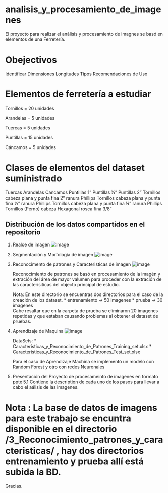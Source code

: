 # analisis_y_procesamiento_de_imagenes

El proyecto para realizar el análisis y procesamiento de imagnes se basó en elementos de una Ferretería.


# Obejectivos
Identificar 
Dimensiones
Longitudes
Tipos
Recomendaciones de Uso

# Elementos de ferretería a estudiar
Tornillos      = 20 unidades

Arandelas   =  5 unidades

Tuercas       =  5 unidades

Puntillas     = 15 unidades

Cáncamos =  5 unidades

# Clases de elementos del dataset suministrado
Tuercas
Arandelas
Cancamos
Puntillas 1”
Puntillas ½”
Puntillas 2”
Tornillos cabeza plana y punta fina 2” ranura Phillips
Tornillos cabeza plana y punta fina ½” ranura Phillips
Tornillos cabeza plana y punta fina ¼” ranura Phillips
Tornillos (Perno) cabeza Hexagonal rosca fina 3/8”  


## Distribución de los datos compartidos en el repositorio

1.  Realce de imagen
   ![image](https://github.com/user-attachments/assets/72324364-2ee1-490c-bb78-7f8e08ecb384)

2.  Segmentación y Morfología de imagen
     ![image](https://github.com/user-attachments/assets/f689328d-7637-4143-8d40-f5b4c980e02b)

3.  Reconocimento de patrones y Caracteristicas de imagen
    ![image](https://github.com/user-attachments/assets/8fa514c7-f985-4cc8-aeba-e932b3842b30)

    Reconocimiento de patrones se basó en procesamiento de la imagén y extración del área de mayor valumen para proceder con la extración de las caracterisiticas del objecto principal de estudio.

    Nota:  En este directorio se encuentras dos directorios para el caso de la creación de los dataset.
           * entrenamiento  -> 50 imagenes
           * prueba         -> 30 imagenes  
    Cabe resaltar que en la carpeta de prueba se eliminaron 20 imagenes repetidas y que estaban causando problemas al obtener el dataset de pruebas.
    
5.  Aprendizaje de Maquina
   ![image](https://github.com/user-attachments/assets/a21e9fbf-e3c8-4351-9f40-219e73d99479)

     DataSets:
            * Caracteristicas_y_Reconocimiento_de_Patrones_Training_set.xlsx
            * Caracteristicas_y_Reconocimiento_de_Patrones_Test_set.xlsx

     Para el caso de Aprendizaje Machina se implementó un modelo con Random Forest y otro con redes Neuronales

6.  Presentación del Proyecto de procesameinto de imagenes en formato pptx
  5.1 Contiene la description de cada uno de los pasos para llevar a cabo el aálisis de las imagenes.



# Nota : La base de datos de imagens para este trabajo se encuntra disponible en el directorio /3_Reconocimiento_patrones_y_caracteristicas/ , hay dos directorios entrenamiento y prueba allí está subida la BD.

Gracias.
       
